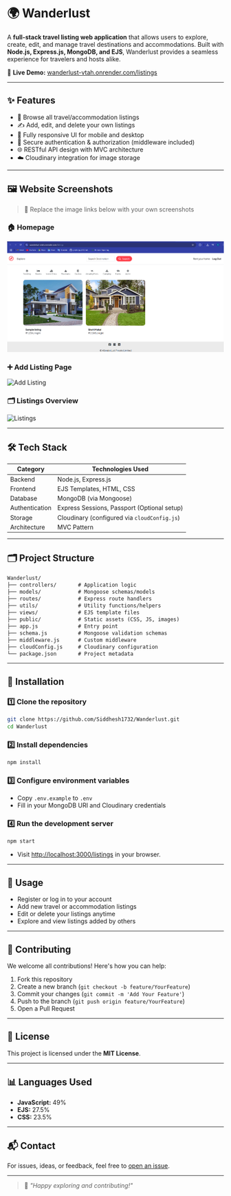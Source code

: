 
# 🌍 Wanderlust

A **full-stack travel listing web application** that allows users to explore, create, edit, and manage travel destinations and accommodations. Built with **Node.js, Express.js, MongoDB, and EJS**, Wanderlust provides a seamless experience for travelers and hosts alike.

🔗 **Live Demo:** [wanderlust-vtah.onrender.com/listings](https://wanderlust-vtah.onrender.com/listings)

---

## ✨ Features

- 🧭 Browse all travel/accommodation listings
- ✍️ Add, edit, and delete your own listings
- 📱 Fully responsive UI for mobile and desktop
- 🔐 Secure authentication & authorization (middleware included)
- 🌐 RESTful API design with MVC architecture
- ☁️ Cloudinary integration for image storage

---

## 🖼 Website Screenshots

> 📌 Replace the image links below with your own screenshots

### 🏠 Homepage
![Homepage](screenshots/homepage.png)

### ➕ Add Listing Page
![Add Listing](screenshots/add-listing.png)

### 🗂 Listings Overview
![Listings](screenshots/listings.png)

---

## 🛠 Tech Stack

| Category     | Technologies Used                 |
|--------------|-----------------------------------|
| Backend      | Node.js, Express.js               |
| Frontend     | EJS Templates, HTML, CSS          |
| Database     | MongoDB (via Mongoose)            |
| Authentication | Express Sessions, Passport (Optional setup) |
| Storage      | Cloudinary (configured via `cloudConfig.js`) |
| Architecture | MVC Pattern                       |

---

## 🗂 Project Structure

```
Wanderlust/
├── controllers/       # Application logic
├── models/            # Mongoose schemas/models
├── routes/            # Express route handlers
├── utils/             # Utility functions/helpers
├── views/             # EJS template files
├── public/            # Static assets (CSS, JS, images)
├── app.js             # Entry point
├── schema.js          # Mongoose validation schemas
├── middleware.js      # Custom middleware
├── cloudConfig.js     # Cloudinary configuration
└── package.json       # Project metadata
```

---

## 🚀 Installation

### 1️⃣ Clone the repository
```bash
git clone https://github.com/Siddhesh1732/Wanderlust.git
cd Wanderlust
```

### 2️⃣ Install dependencies
```bash
npm install
```

### 3️⃣ Configure environment variables
- Copy `.env.example` to `.env`
- Fill in your MongoDB URI and Cloudinary credentials

### 4️⃣ Run the development server
```bash
npm start
```

- Visit [http://localhost:3000/listings](http://localhost:3000/listings) in your browser.

---

## 🧪 Usage

- Register or log in to your account
- Add new travel or accommodation listings
- Edit or delete your listings anytime
- Explore and view listings added by others

---

## 🤝 Contributing

We welcome all contributions! Here's how you can help:

1. Fork this repository
2. Create a new branch (`git checkout -b feature/YourFeature`)
3. Commit your changes (`git commit -m 'Add Your Feature'`)
4. Push to the branch (`git push origin feature/YourFeature`)
5. Open a Pull Request

---

## 🪪 License

This project is licensed under the **MIT License**.

---

## 📊 Languages Used

- **JavaScript:** 49%
- **EJS:** 27.5%
- **CSS:** 23.5%

---

## 📬 Contact

For issues, ideas, or feedback, feel free to [open an issue](https://github.com/Siddhesh1732/Wanderlust/issues).

---

> 🌟 *"Happy exploring and contributing!"*
